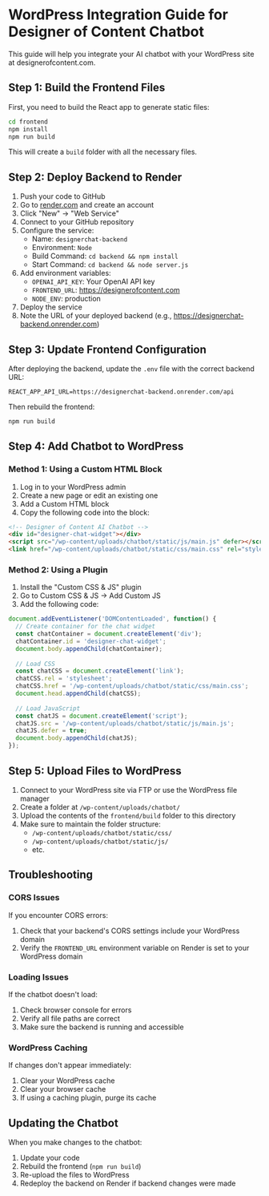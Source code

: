 # WordPress Integration Guide for Designer of Content Chatbot

This guide will help you integrate your AI chatbot with your WordPress site at designerofcontent.com.

## Step 1: Build the Frontend Files

First, you need to build the React app to generate static files:

```bash
cd frontend
npm install
npm run build
```

This will create a `build` folder with all the necessary files.

## Step 2: Deploy Backend to Render

1. Push your code to GitHub
2. Go to [render.com](https://render.com) and create an account
3. Click "New" → "Web Service"
4. Connect to your GitHub repository
5. Configure the service:
   - Name: `designerchat-backend`
   - Environment: `Node`
   - Build Command: `cd backend && npm install`
   - Start Command: `cd backend && node server.js`
6. Add environment variables:
   - `OPENAI_API_KEY`: Your OpenAI API key
   - `FRONTEND_URL`: https://designerofcontent.com
   - `NODE_ENV`: production
7. Deploy the service
8. Note the URL of your deployed backend (e.g., https://designerchat-backend.onrender.com)

## Step 3: Update Frontend Configuration

After deploying the backend, update the `.env` file with the correct backend URL:

```
REACT_APP_API_URL=https://designerchat-backend.onrender.com/api
```

Then rebuild the frontend:

```bash
npm run build
```

## Step 4: Add Chatbot to WordPress

### Method 1: Using a Custom HTML Block

1. Log in to your WordPress admin
2. Create a new page or edit an existing one
3. Add a Custom HTML block
4. Copy the following code into the block:

```html
<!-- Designer of Content AI Chatbot -->
<div id="designer-chat-widget"></div>
<script src="/wp-content/uploads/chatbot/static/js/main.js" defer></script>
<link href="/wp-content/uploads/chatbot/static/css/main.css" rel="stylesheet">
```

### Method 2: Using a Plugin

1. Install the "Custom CSS & JS" plugin
2. Go to Custom CSS & JS → Add Custom JS
3. Add the following code:

```javascript
document.addEventListener('DOMContentLoaded', function() {
  // Create container for the chat widget
  const chatContainer = document.createElement('div');
  chatContainer.id = 'designer-chat-widget';
  document.body.appendChild(chatContainer);
  
  // Load CSS
  const chatCSS = document.createElement('link');
  chatCSS.rel = 'stylesheet';
  chatCSS.href = '/wp-content/uploads/chatbot/static/css/main.css';
  document.head.appendChild(chatCSS);
  
  // Load JavaScript
  const chatJS = document.createElement('script');
  chatJS.src = '/wp-content/uploads/chatbot/static/js/main.js';
  chatJS.defer = true;
  document.body.appendChild(chatJS);
});
```

## Step 5: Upload Files to WordPress

1. Connect to your WordPress site via FTP or use the WordPress file manager
2. Create a folder at `/wp-content/uploads/chatbot/`
3. Upload the contents of the `frontend/build` folder to this directory
4. Make sure to maintain the folder structure:
   - `/wp-content/uploads/chatbot/static/css/`
   - `/wp-content/uploads/chatbot/static/js/`
   - etc.

## Troubleshooting

### CORS Issues

If you encounter CORS errors:

1. Check that your backend's CORS settings include your WordPress domain
2. Verify the `FRONTEND_URL` environment variable on Render is set to your WordPress domain

### Loading Issues

If the chatbot doesn't load:

1. Check browser console for errors
2. Verify all file paths are correct
3. Make sure the backend is running and accessible

### WordPress Caching

If changes don't appear immediately:

1. Clear your WordPress cache
2. Clear your browser cache
3. If using a caching plugin, purge its cache

## Updating the Chatbot

When you make changes to the chatbot:

1. Update your code
2. Rebuild the frontend (`npm run build`)
3. Re-upload the files to WordPress
4. Redeploy the backend on Render if backend changes were made
